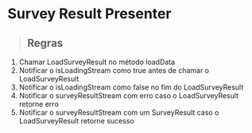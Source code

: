 # Survey Result Presenter

> ## Regras
1. Chamar LoadSurveyResult no método loadData
2. Notificar o isLoadingStream como true antes de chamar o LoadSurveyResult
3. Notificar o isLoadingStream como false no fim do LoadSurveyResult
4. Notificar o surveyResultStream com erro caso o LoadSurveyResult retorne erro
5. Notificar o surveyResultStream com um SurveyResult caso o LoadSurveyResult retorne sucesso